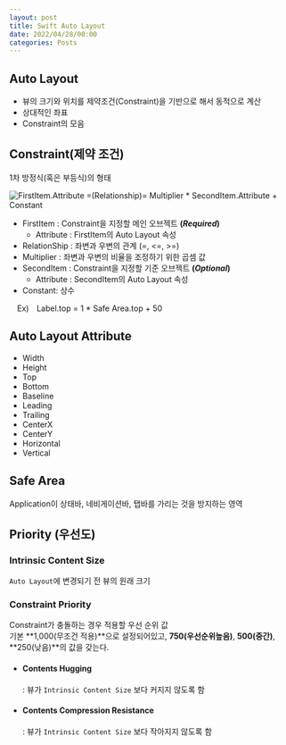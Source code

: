 ```yaml
---
layout: post
title: Swift Auto Layout
date: 2022/04/28/00:00
categories: Posts
---
```


## Auto Layout

- 뷰의 크기와 위치를 제약조건(Constraint)을 기반으로 해서 동적으로 계산
- 상대적인 좌표
- Constraint의 모음

## Constraint(제약 조건)

1차 방정식(혹은 부등식)의 형태

![FirstItem.Attribute =(Relationship)= Multiplier \* SecondItem.Attribute \+ Constant](http://woin2ee.github.io/asset/images/Constraint-linear-equation.png)

- FirstItem : Constraint을 지정할 메인 오브젝트 **(*Required*)**
  - Attribute : FirstItem의 Auto Layout 속성
- RelationShip : 좌변과 우변의 관계 (=, <=, >=)
- Multiplier : 좌변과 우변의 비율을 조정하기 위한 곱셈 값
- SecondItem : Constraint을 지정할 기준 오브젝트 **(*Optional*)**
  - Attribute : SecondItem의 Auto Layout 속성
- Constant: 상수

 Ex) Label.top = 1 * Safe Area.top + 50

## Auto Layout Attribute

- Width
- Height
- Top
- Bottom
- Baseline
- Leading
- Trailing
- CenterX
- CenterY
- Horizontal
- Vertical

## Safe Area

Application이 상태바, 네비게이션바, 탭바를 가리는 것을 방지하는 영역

## Priority (우선도)

### Intrinsic Content Size

`Auto Layout`에 변경되기 전 뷰의 원래 크기

### Constraint Priority

Constraint가 충돌하는 경우 적용할 우선 순위 값  
기본 **1,000(무조건 적용)**으로 설정되어있고, **750(우선순위높음)**, **500(중간)**, **250(낮음)**의 값을 갖는다.

- #### Contents Hugging

  : 뷰가 `Intrinsic Content Size` 보다 커지지 않도록 함

- #### Contents Compression Resistance

  : 뷰가 `Intrinsic Content Size` 보다 작아지지 않도록 함
